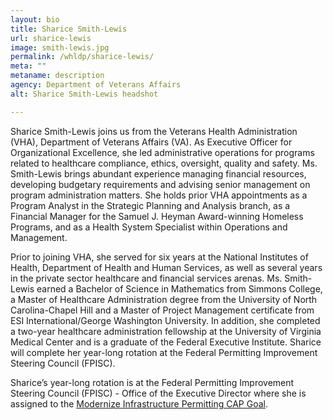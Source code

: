 ```yaml
---
layout: bio
title: Sharice Smith-Lewis
url: sharice-lewis
image: smith-lewis.jpg
permalink: /whldp/sharice-lewis/
meta: ""
metaname: description
agency: Department of Veterans Affairs
alt: Sharice Smith-Lewis headshot

---
```


Sharice Smith-Lewis joins us from the Veterans Health Administration (VHA), Department of Veterans Affairs (VA). As Executive Officer for Organizational Excellence, she led administrative operations for programs related to healthcare compliance, ethics, oversight, quality and safety.  Ms. Smith-Lewis brings abundant experience managing financial resources, developing budgetary requirements and advising senior management on program administration matters.  She holds prior VHA appointments as a Program Analyst in the Strategic Planning and Analysis branch, as a Financial Manager for the Samuel J. Heyman Award-winning Homeless Programs, and as a Health System Specialist within Operations and Management.

Prior to joining VHA, she served for six years at the National Institutes of Health, Department of Health and Human Services, as well as several years in the private sector healthcare and financial services arenas. Ms. Smith-Lewis earned a Bachelor of Science in Mathematics from Simmons College, a Master of Healthcare Administration degree from the University of North Carolina-Chapel Hill and a Master of Project Management certificate from ESI International/George Washington University.  In addition, she completed a two-year healthcare administration fellowship at the University of Virginia Medical Center and is a graduate of the Federal Executive Institute. Sharice will complete her year-long rotation at the Federal Permitting Improvement Steering Council (FPISC).

Sharice’s year-long rotation is at the Federal Permitting Improvement Steering Council (FPISC) - Office of the Executive Director where she is assigned to the [Modernize Infrastructure Permitting CAP Goal](https://www.performance.gov/CAP/permitting/).
